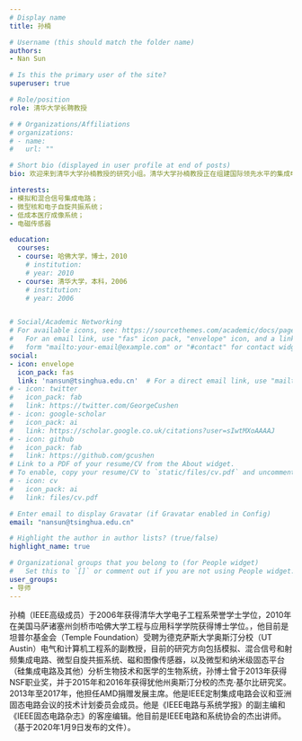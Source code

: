 ```yaml
---
# Display name
title: 孙楠

# Username (this should match the folder name)
authors:
- Nan Sun

# Is this the primary user of the site?
superuser: true

# Role/position
role: 清华大学长聘教授

# # Organizations/Affiliations
# organizations:
# - name: 
#   url: ""

# Short bio (displayed in user profile at end of posts)
bio: 欢迎来到清华大学孙楠教授的研究小组。清华大学孙楠教授正在组建国际领先水平的集成电路芯片设计研究团队，开展高性能集成电路芯片设计与自动化方向的研究。

interests:
- 模拟和混合信号集成电路；
- 微型核和电子自旋共振系统；
- 低成本医疗成像系统；
- 电磁传感器

education:
  courses:
  - course: 哈佛大学，博士，2010
    # institution: 
    # year: 2010
  - course: 清华大学，本科，2006
    # institution: 
    # year: 2006


# Social/Academic Networking
# For available icons, see: https://sourcethemes.com/academic/docs/page-builder/#icons
#   For an email link, use "fas" icon pack, "envelope" icon, and a link in the
#   form "mailto:your-email@example.com" or "#contact" for contact widget.
social:
- icon: envelope
  icon_pack: fas
  link: 'nansun@tsinghua.edu.cn'  # For a direct email link, use "mailto:test@example.org".
# - icon: twitter
#   icon_pack: fab
#   link: https://twitter.com/GeorgeCushen
# - icon: google-scholar
#   icon_pack: ai
#   link: https://scholar.google.co.uk/citations?user=sIwtMXoAAAAJ
# - icon: github
#   icon_pack: fab
#   link: https://github.com/gcushen
# Link to a PDF of your resume/CV from the About widget.
# To enable, copy your resume/CV to `static/files/cv.pdf` and uncomment the lines below.
# - icon: cv
#   icon_pack: ai
#   link: files/cv.pdf

# Enter email to display Gravatar (if Gravatar enabled in Config)
email: "nansun@tsinghua.edu.cn"

# Highlight the author in author lists? (true/false)
highlight_name: true

# Organizational groups that you belong to (for People widget)
#   Set this to `[]` or comment out if you are not using People widget.
user_groups:
- 导师
---
```


孙楠（IEEE高级成员）于2006年获得清华大学电子工程系荣誉学士学位，2010年在美国马萨诸塞州剑桥市哈佛大学工程与应用科学学院获得博士学位。，他目前是坦普尔基金会（Temple Foundation）受聘为德克萨斯大学奥斯汀分校（UT Austin）电气和计算机工程系的副教授，目前的研究方向包括模拟、混合信号和射频集成电路、微型自旋共振系统、磁和图像传感器，以及微型和纳米级固态平台（硅集成电路及其他）分析生物技术和医学的生物系统，孙博士曾于2013年获得NSF职业奖，并于2015年和2016年获得犹他州奥斯汀分校的杰克·基尔比研究奖。2013年至2017年，他担任AMD捐赠发展主席。他是IEEE定制集成电路会议和亚洲固态电路会议的技术计划委员会成员。他是《IEEE电路与系统学报》的副主编和《IEEE固态电路杂志》的客座编辑。他目前是IEEE电路和系统协会的杰出讲师。（基于2020年1月9日发布的文件）。

